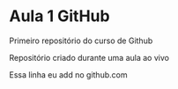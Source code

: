 # Aula 1 GitHub
 Primeiro repositório do curso de Github

Repositório criado durante uma aula ao vivo

Essa linha eu add no github.com
